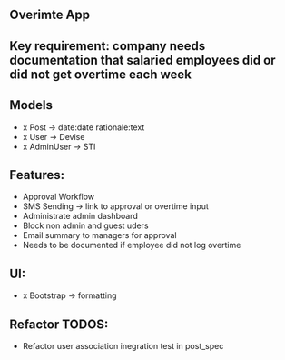 ## Overimte App

## Key requirement: company needs documentation that salaried employees did or did not get overtime each week

## Models
- x Post -> date:date rationale:text
- x User -> Devise
- x AdminUser -> STI

## Features:
- Approval Workflow
- SMS Sending -> link to approval or overtime input
- Administrate admin dashboard
- Block non admin and guest uders
- Email summary to managers for approval
- Needs to be documented if employee did not log overtime

## UI:
- x Bootstrap -> formatting

## Refactor TODOS:
- Refactor user association inegration test in post_spec